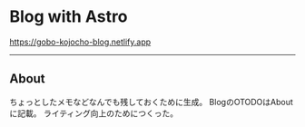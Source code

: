 # Blog with Astro

<https://gobo-kojocho-blog.netlify.app>

---

## About

ちょっとしたメモなどなんでも残しておくために生成。
BlogのOTODOはAboutに記載。
ライティング向上のためにつくった。
